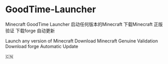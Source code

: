GoodTime-Launcher
=================
Minecraft GoodTime Launcher
  启动任何版本的Minecraft
  下载Minecraft
  正版验证
  下载forge
  自动更新

  Launch any version of Minecraft
  Download Minecraft
  Genuine Validation
  Download forge
  Automatic Update

  :cn:
